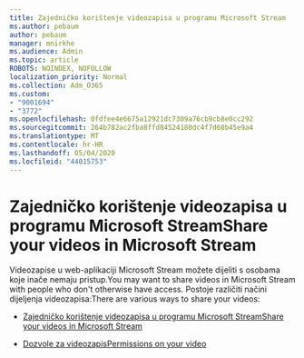 ```yaml
---
title: Zajedničko korištenje videozapisa u programu Microsoft Stream
ms.author: pebaum
author: pebaum
manager: mnirkhe
ms.audience: Admin
ms.topic: article
ROBOTS: NOINDEX, NOFOLLOW
localization_priority: Normal
ms.collection: Adm_O365
ms.custom:
- "9001694"
- "3772"
ms.openlocfilehash: 0fdfee4e6675a12921dc7309a76cb9cb8e0cc292
ms.sourcegitcommit: 264b782ac2fba8ffd84524180dc4f7d60b45e9a4
ms.translationtype: MT
ms.contentlocale: hr-HR
ms.lasthandoff: 05/04/2020
ms.locfileid: "44015753"
---
```

# <a name="share-your-videos-in-microsoft-stream"></a><span data-ttu-id="452bc-102">Zajedničko korištenje videozapisa u programu Microsoft Stream</span><span class="sxs-lookup"><span data-stu-id="452bc-102">Share your videos in Microsoft Stream</span></span>

<span data-ttu-id="452bc-103">Videozapise u web-aplikaciji Microsoft Stream možete dijeliti s osobama koje inače nemaju pristup.</span><span class="sxs-lookup"><span data-stu-id="452bc-103">You may want to share videos in Microsoft Stream with people who don't otherwise have access.</span></span> <span data-ttu-id="452bc-104">Postoje različiti načini dijeljenja videozapisa:</span><span class="sxs-lookup"><span data-stu-id="452bc-104">There are various ways to share your videos:</span></span>

- [<span data-ttu-id="452bc-105">Zajedničko korištenje videozapisa u programu Microsoft Stream</span><span class="sxs-lookup"><span data-stu-id="452bc-105">Share your videos in Microsoft Stream</span></span>](https://docs.microsoft.com/stream/portal-share-video)

- [<span data-ttu-id="452bc-106">Dozvole za videozapis</span><span class="sxs-lookup"><span data-stu-id="452bc-106">Permissions on your video</span></span>](https://docs.microsoft.com/stream/portal-share-video#permissions-on-your-video)
